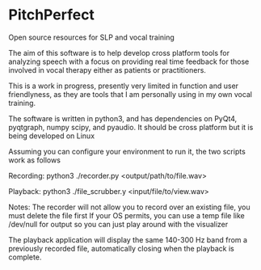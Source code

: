 # PitchPerfect
Open source resources for SLP and vocal training

The aim of this software is to help develop cross platform tools for analyzing speech
with a focus on providing real time feedback for those involved in vocal therapy either
as patients or practitioners.

This is a work in progress, presently very limited in function and user friendlyness,
as they are tools that I am personally using in my own vocal training.

The software is written in python3, and has dependencies on PyQt4, pyqtgraph, numpy
scipy, and pyaudio. It should be cross platform but it is being developed on Linux

Assuming you can configure your environment to run it, the two scripts work as follows

Recording:
python3 ./recorder.py <output/path/to/file.wav>

Playback:
python3 ./file_scrubber.y <input/file/to/view.wav>

Notes:
The recorder will not allow you to record over an existing file, you must delete the file first
If your OS permits, you can use a temp file like /dev/null for output so you can just play around
with the visualizer

The playback application will display the same 140-300 Hz band from a previously recorded file, automatically
closing when the playback is complete.
